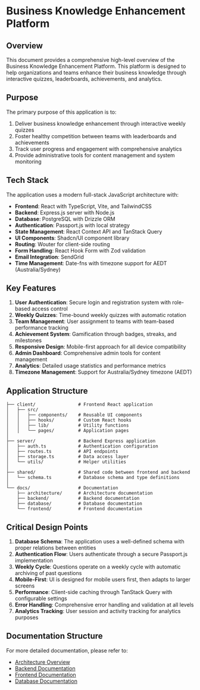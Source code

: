 # Business Knowledge Enhancement Platform

## Overview

This document provides a comprehensive high-level overview of the Business Knowledge Enhancement Platform. This platform is designed to help organizations and teams enhance their business knowledge through interactive quizzes, leaderboards, achievements, and analytics.

## Purpose

The primary purpose of this application is to:

1. Deliver business knowledge enhancement through interactive weekly quizzes
2. Foster healthy competition between teams with leaderboards and achievements
3. Track user progress and engagement with comprehensive analytics
4. Provide administrative tools for content management and system monitoring

## Tech Stack

The application uses a modern full-stack JavaScript architecture with:

- **Frontend**: React with TypeScript, Vite, and TailwindCSS
- **Backend**: Express.js server with Node.js
- **Database**: PostgreSQL with Drizzle ORM
- **Authentication**: Passport.js with local strategy
- **State Management**: React Context API and TanStack Query
- **UI Components**: Shadcn/UI component library
- **Routing**: Wouter for client-side routing
- **Form Handling**: React Hook Form with Zod validation
- **Email Integration**: SendGrid
- **Time Management**: Date-fns with timezone support for AEDT (Australia/Sydney)

## Key Features

1. **User Authentication**: Secure login and registration system with role-based access control
2. **Weekly Quizzes**: Time-bound weekly quizzes with automatic rotation
3. **Team Management**: User assignment to teams with team-based performance tracking
4. **Achievement System**: Gamification through badges, streaks, and milestones
5. **Responsive Design**: Mobile-first approach for all device compatibility
6. **Admin Dashboard**: Comprehensive admin tools for content management
7. **Analytics**: Detailed usage statistics and performance metrics
8. **Timezone Management**: Support for Australia/Sydney timezone (AEDT)

## Application Structure

```
├── client/                # Frontend React application
│   ├── src/
│   │   ├── components/    # Reusable UI components
│   │   ├── hooks/         # Custom React hooks
│   │   ├── lib/           # Utility functions
│   │   └── pages/         # Application pages
│
├── server/                # Backend Express application
│   ├── auth.ts            # Authentication configuration
│   ├── routes.ts          # API endpoints
│   ├── storage.ts         # Data access layer
│   └── utils/             # Helper utilities
│
├── shared/                # Shared code between frontend and backend
│   └── schema.ts          # Database schema and type definitions
│
└── docs/                  # Documentation
    ├── architecture/      # Architecture documentation
    ├── backend/           # Backend documentation
    ├── database/          # Database documentation
    └── frontend/          # Frontend documentation
```

## Critical Design Points

1. **Database Schema**: The application uses a well-defined schema with proper relations between entities
2. **Authentication Flow**: Users authenticate through a secure Passport.js implementation
3. **Weekly Cycle**: Questions operate on a weekly cycle with automatic archiving of past questions
4. **Mobile-First**: UI is designed for mobile users first, then adapts to larger screens
5. **Performance**: Client-side caching through TanStack Query with configurable settings
6. **Error Handling**: Comprehensive error handling and validation at all levels
7. **Analytics Tracking**: User session and activity tracking for analytics purposes

## Documentation Structure

For more detailed documentation, please refer to:

- [Architecture Overview](./architecture/README.md)
- [Backend Documentation](./backend/README.md)
- [Frontend Documentation](./frontend/README.md)
- [Database Documentation](./database/README.md)
